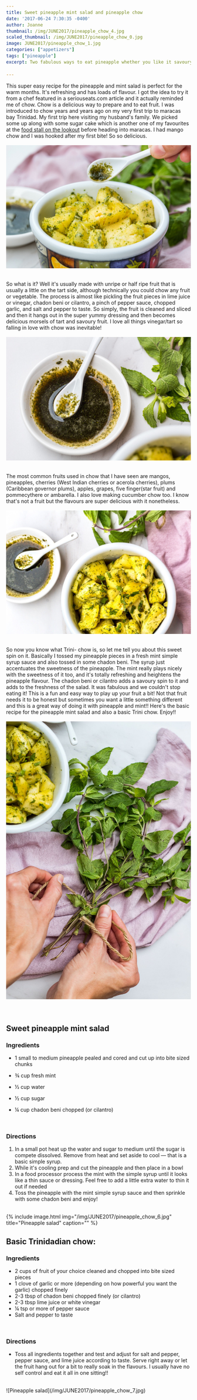 ```yaml
---
title: Sweet pineapple mint salad and pineapple chow
date: '2017-06-24 7:30:35 -0400'
author: Joanne
thumbnail: /img/JUNE2017/pineapple_chow_4.jpg
scaled_thumbnail: /img/JUNE2017/pineapple_chow_0.jpg
image: JUNE2017/pineapple_chow_1.jpg
categories: ["appetizers"]
tags: ["pineapple"]
excerpt: Two fabulous ways to eat pineapple whether you like it savoury or sweet.

---
```


This super easy recipe for the pineapple and mint salad  is perfect for the warm months. It's refreshing and has loads of flavour.  I got the idea to try it from a chef featured in a seriouseats.com article and it actually reminded me of chow.  Chow is a delicious way to prepare and to eat fruit.  I was introduced to chow years and years ago on my very first trip to maracas bay Trinidad.  My first trip here visiting my husband's family.  We picked some up along with some sugar cake which is another one of my favourites at the [food stall on the lookout](https://www.oliveandmango.com/top-5-things-to-do-at-maracas-bay/) before heading into maracas. I had mango chow and I was hooked after my first bite! So so delicious.
<br>
<br>
![Pineapple salad](/img/JUNE2017/pineapple_chow_2.jpg)  
<br>

So what is it? Well it's usually made with unripe or half ripe fruit that is usually a little on the tart side, although technically you could chow any fruit or vegetable. The process is almost like pickling the fruit pieces in lime juice or vinegar, chadon beni or cilantro, a pinch of pepper sauce, chopped garlic, and salt and pepper to taste.
So simply, the fruit is cleaned and sliced and then it hangs out in the super yummy dressing and then becomes delicious morsels of tart and savoury fruit. I love all things vinegar/tart so falling in love with chow was inevitable!
<br>
<br>
![Pineapple salad](/img/JUNE2017/pineapple_chow_3.jpg)  
<br>

The most common fruits used in chow that I have seen are mangos, pineapples, cherries (West Indian cherries or acerola cherries), plums (Caribbean governor plums), apples, grapes, five finger(star fruit) and pommecythere or ambarella. I also love making cucumber chow too. I know that's not a fruit but the flavours are super delicious with it nonetheless.
<br>
<br>
![Pineapple salad](/img/JUNE2017/pineapple_chow_4.jpg)  
<br>

So now you know what Trini- chow is, so let me tell you about this sweet spin on it. Basically I tossed my pineapple pieces in a fresh mint simple syrup sauce and also tossed in some chadon beni. The syrup just accentuates the sweetness of the pineapple. The mint really plays nicely with the sweetness of it too, and it's totally refreshing and heightens the pineapple flavour. The chadon beni or cilantro adds a savoury spin to it and adds to the freshness of the salad. It was fabulous and we couldn't stop eating it! This is a fun and easy way to play up your fruit a bit! Not that fruit needs it to be honest but sometimes you want a little something different and this is a great way of doing it with pineapple and mint!! Here's the basic recipe for the pineapple mint salad and also a basic Trini chow. Enjoy!!
<br>
<br>
![Pineapple salad](/img/JUNE2017/pineapple_chow_5.jpg)  
<br>
<br>

## Sweet pineapple mint salad

### Ingredients

* 1 small to medium pineapple pealed and cored and cut up into bite sized chunks

* &frac34; cup fresh mint

* &frac12; cup water

* &frac12; cup sugar

* &frac14; cup chadon beni chopped (or cilantro)

<br>

### Directions

1. In a small pot heat up the water and sugar to medium until the sugar is compete dissolved. Remove from heat and set aside to cool &mdash; that is a basic simple syrup.
1. While it's cooling prep and cut the pineapple and then place in a bowl
1. In a food processor process the mint with the simple syrup until it looks like a thin sauce or dressing. Feel free to add a little extra water to thin it out if needed
1. Toss the pineapple with the mint simple syrup sauce and then sprinkle with some chadon beni and enjoy!

<br>
{% include image.html
img="/img/JUNE2017/pineapple_chow_6.jpg"
title="Pineapple salad"
caption="" %}
<br>

## Basic Trinidadian chow:

### Ingredients

* 2 cups of fruit of your choice cleaned and chopped into bite sized pieces
* 1 clove of  garlic or more  (depending on how powerful you want the garlic) chopped finely
* 2-3 tbsp of  chadon beni chopped finely (or cilantro)
* 2-3 tbsp lime juice or white vinegar
* &frac14; tsp or more of pepper sauce
* Salt and pepper to taste
<br>

### Directions

* Toss all ingredients together and test and adjust for salt and pepper, pepper sauce, and lime juice according to taste.  Serve right away or let the fruit hang out for a bit to really soak in the flavours.  I usually have no self control and eat it all in one sitting!!

<br>
![Pineapple salad](/img/JUNE2017/pineapple_chow_7.jpg)  
